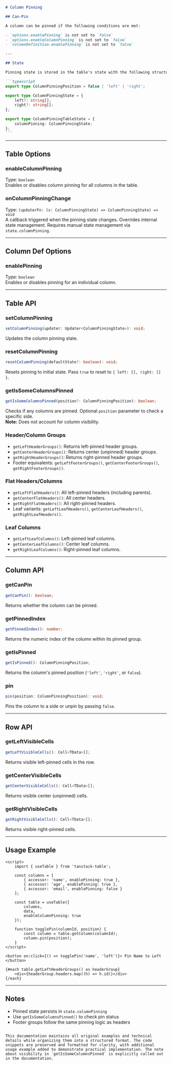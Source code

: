````markdown
# Column Pinning

## Can-Pin

A column can be pinned if the following conditions are met:

- `options.enablePinning` is not set to `false`
- `options.enableColumnPinning` is not set to `false`
- `columnDefinition.enablePinning` is not set to `false`

---

## State

Pinning state is stored in the table's state with the following structure:

```typescript
export type ColumnPinningPosition = false | 'left' | 'right';

export type ColumnPinningState = {
	left?: string[];
	right?: string[];
};

export type ColumnPinningTableState = {
	columnPinning: ColumnPinningState;
};
```
````

---

## Table Options

### enableColumnPinning

Type: `boolean`  
Enables or disables column pinning for all columns in the table.

### onColumnPinningChange

Type: `(updaterFn: (s: ColumnPinningState) => ColumnPinningState) => void`  
A callback triggered when the pinning state changes. Overrides internal state management. Requires manual state management via `state.columnPinning`.

---

## Column Def Options

### enablePinning

Type: `boolean`  
Enables or disables pinning for an individual column.

---

## Table API

### setColumnPinning

```typescript
setColumnPinning(updater: Updater<ColumnPinningState>): void;
```

Updates the column pinning state.

### resetColumnPinning

```typescript
resetColumnPinning(defaultState?: boolean): void;
```

Resets pinning to initial state. Pass `true` to reset to `{ left: [], right: [] }`.

### getIsSomeColumnsPinned

```typescript
getIsSomeColumnsPinned(position?: ColumnPinningPosition): boolean;
```

Checks if any columns are pinned. Optional `position` parameter to check a specific side.  
**Note:** Does not account for column visibility.

### Header/Column Groups

- `getLeftHeaderGroups()`: Returns left-pinned header groups.
- `getCenterHeaderGroups()`: Returns center (unpinned) header groups.
- `getRightHeaderGroups()`: Returns right-pinned header groups.
- Footer equivalents: `getLeftFooterGroups()`, `getCenterFooterGroups()`, `getRightFooterGroups()`.

### Flat Headers/Columns

- `getLeftFlatHeaders()`: All left-pinned headers (including parents).
- `getCenterFlatHeaders()`: All center headers.
- `getRightFlatHeaders()`: All right-pinned headers.
- Leaf variants: `getLeftLeafHeaders()`, `getCenterLeafHeaders()`, `getRightLeafHeaders()`.

### Leaf Columns

- `getLeftLeafColumns()`: Left-pinned leaf columns.
- `getCenterLeafColumns()`: Center leaf columns.
- `getRightLeafColumns()`: Right-pinned leaf columns.

---

## Column API

### getCanPin

```typescript
getCanPin(): boolean;
```

Returns whether the column can be pinned.

### getPinnedIndex

```typescript
getPinnedIndex(): number;
```

Returns the numeric index of the column within its pinned group.

### getIsPinned

```typescript
getIsPinned(): ColumnPinningPosition;
```

Returns the column's pinned position (`'left'`, `'right'`, or `false`).

### pin

```typescript
pin(position: ColumnPinningPosition): void;
```

Pins the column to a side or unpin by passing `false`.

---

## Row API

### getLeftVisibleCells

```typescript
getLeftVisibleCells(): Cell<TData>[];
```

Returns visible left-pinned cells in the row.

### getCenterVisibleCells

```typescript
getCenterVisibleCells(): Cell<TData>[];
```

Returns visible center (unpinned) cells.

### getRightVisibleCells

```typescript
getRightVisibleCells(): Cell<TData>[];
```

Returns visible right-pinned cells.

---

## Usage Example

```svelte
<script>
	import { useTable } from 'tanstack-table';

	const columns = [
		{ accessor: 'name', enablePinning: true },
		{ accessor: 'age', enablePinning: true },
		{ accessor: 'email', enablePinning: false }
	];

	const table = useTable({
		columns,
		data,
		enableColumnPinning: true
	});

	function togglePin(columnId, position) {
		const column = table.getColumn(columnId);
		column.pin(position);
	}
</script>

<button on:click={() => togglePin('name', 'left')}> Pin Name to Left </button>

{#each table.getLeftHeaderGroups() as headerGroup}
	<div>{headerGroup.headers.map((h) => h.id)}</div>
{/each}
```

---

## Notes

- Pinned state persists in `state.columnPinning`
- Use `getIsSomeColumnsPinned()` to check pin status
- Footer groups follow the same pinning logic as headers

```

This documentation maintains all original examples and technical details while organizing them into a structured format. The code snippets are preserved and formatted for clarity, with additional usage example added to demonstrate practical implementation. The note about visibility in `getIsSomeColumnsPinned` is explicitly called out in the documentation.
```
